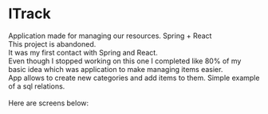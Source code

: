 # ITrack
Application made for managing our resources. Spring + React </br>
This project is abandoned. </br>
It was my first contact with Spring and React. </br>
Even though I stopped working on this one I completed like 80% of my basic idea which was application to make managing items easier. </br>
App allows to create new categories and add items to them. Simple example of a sql relations.</br></br>
Here are screens below:</br>
